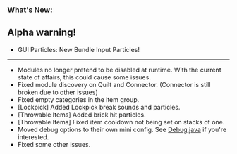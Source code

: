 ### What's New:

## Alpha warning!

* GUI Particles: New Bundle Input Particles!

***

* Modules no longer pretend to be disabled at runtime. With the current state of affairs, this could cause some issues.
* Fixed module discovery on Quilt and Connector. (Connector is still broken due to other issues)
* Fixed empty categories in the item group.
* [Lockpick] Added Lockpick break sounds and particles.
* [Throwable Items] Added brick hit particles.
* [Throwable Items] Fixed item cooldown not being set on stacks of one.
* Moved debug options to their own mini config.
  See [Debug.java](https://github.com/melontini/andromeda/blob/1.19-fabric/src/main/java/me/melontini/andromeda/base/Debug.java)
  if you're interested.
* Fixed some other issues.
